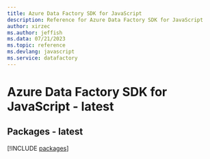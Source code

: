 ```yaml
---
title: Azure Data Factory SDK for JavaScript
description: Reference for Azure Data Factory SDK for JavaScript
author: xirzec
ms.author: jeffish
ms.data: 07/21/2023
ms.topic: reference
ms.devlang: javascript
ms.service: datafactory
---
```

# Azure Data Factory SDK for JavaScript - latest
## Packages - latest
[!INCLUDE [packages](data-factory-index.md)]
